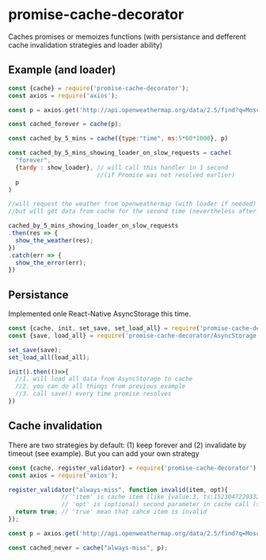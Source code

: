 # promise-cache-decorator

Caches promises or memoizes functions (with persistance and defferent cache invalidation strategies and loader ability)

## Example (and loader)

```js
const {cache} = require('promise-cache-decorator');
const axios = require('axios');

const p = axios.get('http://api.openweathermap.org/data/2.5/find?q=Moscow');

const cached_forever = cache(p);

const cached_by_5_mins = cache({type:"time", ms:5*60*1000}, p)

const cached_by_5_mins_showing_loader_on_slow_requests = cache(
  "forever", 
  {tardy : show_loader}, // will call this handler in 1 second 
                         //(if Promise was not resolved earlier)
  p
)

//will request the weather from openweathermap (with loader if needed) for the first time,
//but will get data from cache for the second time (nevertheless after 5 mins will send request to update data)

cached_by_5_mins_showing_loader_on_slow_requests
.then(res => {
  show_the_weather(res);
})
.catch(err => {
  show_the_error(err);
})
```

## Persistance

Implemented onle React-Native AsyncStorage this time.

```js
const {cache, init, set_save, set_load_all} = require('promise-cache-decorator');
const {save, load_all} = require('promise-cache-decorator/AsyncStorage');

set_save(save);
set_load_all(load_all);

init().then(()=>{
  //1. will load all data from AsyncStorage to cache
  //2. you can do all things from previous example
  //3. call save() every time promise resolves
})
```

## Cache invalidation

There are two strategies by default: (1) keep forever and (2) invalidate by timeout (see example).
But you can add your own strategy

```js
const {cache, register_validator} = require('promise-cache-decorator');
const axios = require('axios');

register_validator("always-miss", function invalid(item, opt){
               // 'item' is cache item (like {value:3, ts:1523047229332})
               // 'opt' is (optional) second parameter in cache call (see example with 'tardy' handler)
  return true; // 'true' mean that cahce item is invalid
});

const p = axios.get('http://api.openweathermap.org/data/2.5/find?q=Moscow');

const cached_never = cache("always-miss", p);

```
